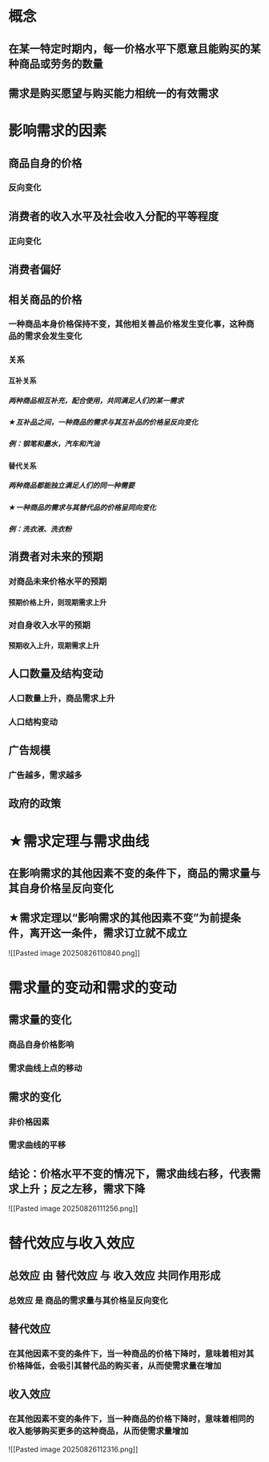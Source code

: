 # 概念
## 在某一特定时期内，每一价格水平下愿意且能购买的某种商品或劳务的数量
## 需求是购买愿望与购买能力相统一的有效需求
# 影响需求的因素
## 商品自身的价格
### 反向变化
## 消费者的收入水平及社会收入分配的平等程度
### 正向变化
## 消费者偏好
## 相关商品的价格
### 一种商品本身价格保持不变，其他相关善品价格发生变化事，这种商品的需求会发生变化
### 关系
#### 互补关系
##### 两种商品相互补充，配合使用，共同满足人们的某一需求
##### ★互补品之间，一种商品的需求与其互补品的价格呈反向变化
##### 例：钢笔和墨水，汽车和汽油
#### 替代关系
##### 两种商品都能独立满足人们的同一种需要
##### ★一种商品的需求与其替代品的价格呈同向变化
##### 例：洗衣液、洗衣粉
## 消费者对未来的预期
### 对商品未来价格水平的预期
#### 预期价格上升，则现期需求上升
### 对自身收入水平的预期
#### 预期收入上升，现期需求上升
## 人口数量及结构变动
### 人口数量上升，商品需求上升
### 人口结构变动
## 广告规模
### 广告越多，需求越多
## 政府的政策
# ★需求定理与需求曲线
## 在影响需求的其他因素不变的条件下，商品的需求量与其自身价格呈反向变化
## ★需求定理以“影响需求的其他因素不变”为前提条件，离开这一条件，需求订立就不成立
![[Pasted image 20250826110840.png]]
# 需求量的变动和需求的变动
## 需求量的变化
### 商品自身价格影响
### 需求曲线上点的移动
## 需求的变化
### 非价格因素
### 需求曲线的平移
## 结论：价格水平不变的情况下，需求曲线右移，代表需求上升；反之左移，需求下降
![[Pasted image 20250826111256.png]]

# 替代效应与收入效应
## 总效应 由 替代效应 与 收入效应 共同作用形成
### 总效应 是 商品的需求量与其价格呈反向变化
## 替代效应
### 在其他因素不变的条件下，当一种商品的价格下降时，意味着相对其价格降低，会吸引其替代品的购买者，从而使需求量在增加
## 收入效应
### 在其他因素不变的条件下，当一种商品的价格下降时，意味着相同的收入能够购买更多的这种商品，从而使需求量增加
![[Pasted image 20250826112316.png]]

